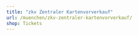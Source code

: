 ```yaml
---
title: "zkv Zentraler Kartenvorverkauf"
url: /muenchen/zkv-zentraler-kartenvorverkauf/
shop: Tickets
---
```

